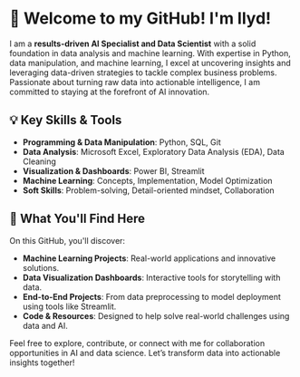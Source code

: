 # 👋 Welcome to my GitHub! I'm Ilyd!  

I am a **results-driven AI Specialist and Data Scientist** with a solid foundation in data analysis and machine learning. With expertise in Python, data manipulation, and machine learning, I excel at uncovering insights and leveraging data-driven strategies to tackle complex business problems. Passionate about turning raw data into actionable intelligence, I am committed to staying at the forefront of AI innovation.  

## 💡 Key Skills & Tools  
- **Programming & Data Manipulation**: Python, SQL, Git  
- **Data Analysis**: Microsoft Excel, Exploratory Data Analysis (EDA), Data Cleaning  
- **Visualization & Dashboards**: Power BI, Streamlit  
- **Machine Learning**: Concepts, Implementation, Model Optimization  
- **Soft Skills**: Problem-solving, Detail-oriented mindset, Collaboration  

## 🚀 What You'll Find Here  
On this GitHub, you'll discover:  
- **Machine Learning Projects**: Real-world applications and innovative solutions.  
- **Data Visualization Dashboards**: Interactive tools for storytelling with data.  
- **End-to-End Projects**: From data preprocessing to model deployment using tools like Streamlit.  
- **Code & Resources**: Designed to help solve real-world challenges using data and AI.  

Feel free to explore, contribute, or connect with me for collaboration opportunities in AI and data science. Let’s transform data into actionable insights together!  
